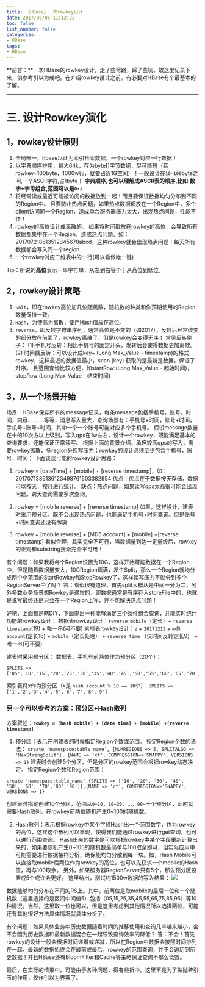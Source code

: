 ```yaml
---
title: 【HBase】一次rowkey设计
date: 2017/06/05 11:12:22
toc: false
list_number: false
categories:
- HBase
tags:
- HBase
---
```


**前言：**一次HBase的rowkey设计，走了些弯路，踩了些坑，故这里记录下来，供参考引以为戒吧。在介绍rowkey设计之前，有必要对HBase有个最基本的了解。

- - -

# 三. 设计Rowkey演化

## 1，rowkey设计原则
1. 全局唯一，hbase以此为索引检索数据，一个rowkey对应一行数据！
2. 以字典顺序排序，最大64k，存为byte[]字节数组，尽可能短（若rowkey=100byte，1000w行，就要占近1G空间）！一般设计在`10-100`byte之间,一个ASCII字符,占1byte！
**字典顺序,也可以理解成ASCII表的顺序,比如:数字+字母组合,范围可以是`0-z`**
3. 将经常读或最近可能被访问的数据放到一起！而且要保证数据均匀分布到不同的Region中。
且要防止热点问题，如果热点数据都放在一个Region中，多个client访问同一个Region，造成单台服务器压力太大，出现热点问题，性能不佳！
4. rowkey的高位设计成离散的。
如果将时间戳放在rowkey的高位，会导致所有数据都集中在一个Region，造成热点问题。如：201707218613512345678abcd，这种rowkey就会出现热点问题！每天所有数据都会写入同一个region
5. 一个rowkey对应二维表中的一行(可以看做唯一键)

Tip：所说的**高位**表示一串字符串，从左到右等价于从高位到低位。

## 2，rowkey设计策略
1. `Salt`，即在rowkey高位加几位随机数，随机数的种类和你预期使用的Region数量保持一致。
2. `Hash`，为使高为离散，使用Hash值放在高位。
3. `reverse`，即反转字符串序列，通常高位是不变的（如2017），反转后经常改变的部分放在前面了，rowkey离散了，但是rowkey会变得无序！
常见反转例子：
(1) 手机号反转：相比手机号的固定开头，发转后会使得数据更加离散。
(2) 时间戳反转：可以设计成key+ (Long.Max_Value - timestamp)的格式rowkey，这样最近的数据值最小，scan (key) 获取的是最新是数据，保证了升序。
且范围查询比较方便，如startRow:(Long.Max_Value - 起始时间)，stopRow:(Long.Max_Value - 结束时间)

## 3，从一个场景开始
场景：HBase保存所有的message记录，每条message包括手机号，账号，时间，内容，... ...等等，消息写入量大，查询场景有：手机号+时间，账号+时间，手机号+账号+时间，其中一个一个账号可能对应多个手机号。
假设message数量在十的10次方以上级别，写入qps在1w左右，设计一个rowkey，既能满足基本的查询要求，还能保证正常读写。
根据上面的背景介绍，承担较高qps的写入，需要rowkey离散，多region分担写压力；rowkey的设计必须至少包含手机号，账号，时间；
下面谈谈可能的rowkey设计思路：
1. rowkey = [dateTime] + [mobile] + [reverse timestamp]，如：2017071386136123498761503382954
优点：优点在于数据按天存储，数据可以按天，按月进行统计。
缺点：热点问题，如果读写qps太高很可能会出现问题。跨天查询需要多次查询。

2. rowkey = [mobile reverse] + [reverse timestamp]
如果，这样设计，建表时采用预分区，既不会出现热点问题，也能满足手机号+时间查询。但是账号+时间查询还没有解决

3. rowkey = [mobile reverse] + [MD5 account] + [mobile] +[reverse timestamp]
看似合理，其实完全不可行，当数据量到达一定量级后，rowkey的正则和substring搜索完全不可用！

有个问题：如果我将每个Region设置为10G，这样开始可能数据在一个Region中，但是随着数据量变大，10GRegion填满，发生Split，那么一个Region就均分成两个小范围的StartRowkey和StopRowkey了，这样读写压力不就分到多个RegionServer中了吗？
答：看似很有道理，首先split大概从是中间一分为二，另外多数业务场景想Rowkey是递增的，即数据通常是有序存入storeFile中的，也就是说写最终还是只会在一个Region上写，并不能解决热点问题！

好吧，上面都是瞎DIY，下面提出一种能够满足三个条件组合查询，并能实时统计功能的rowkey设计：
数据表rowkey设计：`reverse mobile`（定长）+ `reverse timestamp`(19) + 唯一串(可不要)
索引表rowkey设计：`z` + `20171212` + `md5 account`(定长16) + `mobile`（定长处理） + `reverse time` （仅时间反转定长9） + 唯一串(可不要)

建表时采用预分区：
数据表，手机号前两位作为预分区（20个）：
```
SPLITS => ['05','10','15','20','25','30','35','40','45','50','55','60','65','70','75','80','85','90','95']
```
索引表将x作为预分区（x是 `hash account % 10 == 10`个）：`SPLITS => ['1','2','3','4','5','6','7','8','9']`

### 另一个可以参考的方案：预分区+Hash散列

方案叙述：**`rowkey = [hash mobile] + [date time] + [mobile] +[reverse timestamp]`**
1. 预分区：表示在创建表的时候指定Region个数或范围。
指定Region个数的语法：
`create 'namespace:table_name', {NUMREGIONS => 5, SPLITALGO => 'HexStringSplit'}, {NAME => 'cf', COMPRESSION=>'SNAPPY', VERSIONS => 1}`
建表时会创建5个分区，但是分区的rowkey范围会根据rowkey动态决定。
指定Region个数和Region范围：
```
create 'namespace:table_name',{SPLITS => ['10', '20', '30', '40', '50', '60', '70','80','90']},{NAME => 'cf', COMPRESSION=>'SNAPPY', VERSIONS => 1}
```
创建表时指定创建10个分区，范围从`0~10`，`10~20`，...，`90~`十个预分区，此时就需要Hash散列，在rowkey前两位随机产生0~100的随机数。

2. Hash散列：表示根据rowkey中某个字段Hash出一个范围数字，作为rowkey的高位，这样这个散列可以重现，使得我们能通过rowkey进行get查询，也可以进行范围查询。
Hash出来的数字是可以根据rowkey中某个字段重新计算出来的，如果要随机产生0~100的随机数最简单与100取余即可，但实际应用中可能需要进行数据抽样分析，确保能均匀分散到每一块。如，Hash Mobile可以直接取mobile后两位作为rowkey的高位，也可以先获求一个mobile的Hash值，再与100取余。
另外，如果服务器RegionServer只有5个，那么预分区设置成5个或许会更好。
这里给出，测试约1500w数据的写入结果：
![](/images/rowkey-design-result.png)

数据能够均匀分布在不同的RS上。其中，前两位是取mobile的最后一位和一个随机数（这里选择的是区间中间值5）包括（05,15,25,35,45,55,65,75,85,95）等10种情况。当然，这里取一位也可以，但是这里考虑到其他情况所以选择两位，可能还有其他很好方法具体情况就具体分析了。

有个问题：如果具体业务中历史数据随着时间的推移使用和查询几率越来越小，会不会因为历史数据和最新数据混合在一起导致查询效率的降低？
答：不会！首先rowkey的设计一般会根据时间递增或递减，所以在Region中数据会按照时间排列在一起，最新的数据始终会在最前或最后，rowkey的范围查询，并不会遍历到历史数据！并且HBase还有BloomFilter和Cache等策略保证查询不那么低效。

最后，在实际的情景中，可能由于各种问题，得有些折中。这里不是为了做抛砖引玉的作用，仅作引以为界罢了。

